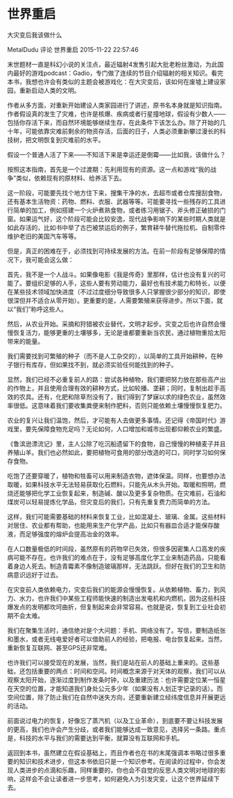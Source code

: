# 世界重启

大灾变后我该做什么

MetalDudu 评论 世界重启   2015-11-22 22:57:46

末世题材一直是科幻小说的关注点，最近辐射4发售引起大批老粉丝激动，为此国内最好的游戏podcast：Gadio，专门做了连续的节目介绍辐射的相关知识。看完本书，我想也许会有类似的主题会被游戏化：在大灾变后，该如何在废墟上建设家园，重新启动人类的文明。

作者从多方面，对重新开始建设人类家园进行了讲述，原书名本身就是知识指南。作者假设真的发生了灾难，也许是核爆、疾病或者行星撞地球，假设有少数人——包括你存活下来，而自然环境能够继续生存，在此条件下该怎么办。除了开始的几十年，可能依靠灾难前剩余的物资存活，后面的日子，人类必须重新攀过漫长的科技树，把文明恢复到灾难前的水平。

假设一个普通人活了下来——不知活下来是幸运还是倒霉——比如我，该做什么？

按照这本指南，首先是一个过渡期：先利用现有的资源。这一点和游戏“我的战争”类似，依赖现有的原材料、给养活下去。

这一阶段，可能要先找个地方住下来，搜集干净的水，去超市或者仓库搜刮食物，还有基本生活物资：药物、燃料、衣服、武器等等。可能要寻找一些残存的工具进行简单的加工，例如搭建一个火炉煮熟食物，或者练习用锯子、斧头修正破损的门窗。如果运气好，这个阶段可能会比较安逸，现代战争影响下的某些时期人类就是如此存活的，比如书中举了古巴被禁运后的例子，繁育耕牛替代拖拉机、自制零件维护老旧的美国汽车等等。

但是，真正的困难在于，必须找到可持续发展的方法。在前一阶段有足够保障的情况下，我可能会这么做：

首先，我不是一个人战斗。如果像电影《我是传奇》里那样，估计也没有复兴的可能了。要组织足够的人手，这些人要有劳动能力，最好也有技术能力和特长，以便在某些技术领域加快进度（不过过度细分导致很多人只掌握很少部分的知识，即使很深但并不适合从零开始）。更重要的是，人需要繁殖来获得进步。所以下面，就以“我们”称呼这些人。

然后，从农业开始。采摘和狩猎被农业替代，文明才起步。灾变之后也许自然会慢慢恢复活力，能够更重的土壤够多，无论是谁都要重新当农民，通过植物重拾太阳带来的能量。

我们需要找到可繁殖的种子（而不是人工杂交的），以简单的工具开始耕种，在种子银行有库存，但如果找不到，就必须实验任何能找到的种子。

显然，我们已经不必重复前人的路：尝试各种植物，我们要把努力放在那些高产出的作物上，并且使用合理有效的耕种方式，比如轮播、垄耕；同时，复制出趁手高效的农具。还有，化肥和除草剂没有了，我们得到了梦寐以求的绿色农业，虽然效率很低。这意味着我们要收集粪便来制作肥料，否则只能依赖土壤慢慢恢复肥力。

农业的复兴让我们温饱，然后，才可能有人去做更多事情。还记得《帝国时代》游戏里，要先保障食物充足吗？无论如何，人口增加和城市出现都仰赖农业的繁盛。

《鲁滨逊漂流记》里，主人公除了吃沉船遗留下的食物，自己慢慢的种植麦子并且养殖山羊。我们也必然如此，要把植物可食用的部分改造的可口，同时学习如何保存食物。

吃饱了还要穿暖了，植物和牲畜可以用来制造衣物，遮体保温。同样，也要想办法取暖，如果科技水平无法轻易获取化石燃料，只能先从木头开始。取暖和照明，燃烧还能够把化学工业恢复起来，制造碱、酸以及更多复杂物质。在灾难前，石油和煤炭可以轻易提炼化学品，但灾变后的我们，只有先重复费力而简单的方法。

这样，我们可能需要基础的材料来恢复工业，比如混凝土、玻璃、金属。这些材料对居住、农业都有帮助，也能用来生产化学产品，比如只有器皿合适才能保存酸液，而足够强度的熔炉会提高冶金的效率。

在人口数量极低的时间段，虽然原有的药物早已失效，但很多因密集人口高发的疾病可能不存在。也许我们的难点在于，没有足够高度化学工业来制造药品，只能看着身边人死去。制造青霉素不像制造玻璃那样，无法跳跃。但好在我们的卫生和防病意识远好于过去。

在灾变前人类依赖电力，灾变后我们的能源会慢慢恢复。从依赖植物、畜力，到风力、水力，也许我们中某些工程师能快速的制造出发电机和内燃机，因为这些科技爆发点的发明都坎坷曲折，但复制起来会非常容易。也就是说，恢复到工业社会初期不会太难。

我们在聚集生活时，通信绝对是个大问题：手机、网络没有了。写信，要制造纸张和墨水，或者无线电爱好者可以借助前人的经验，把电报、电台恢复起来。当然，重新恢复互联网、甚至GPS还非常难。

也许我们可以接受现在的发展，当然，我们是站在前人的基础上重来的。这些基础，还包括重要的两点：时间和空间。时间概念来源于对天体的观察，我们可以从观察太阳开始，逐渐过度到制作发条时钟，以及重建历法：也许需要定位某一恒星在天空的位置，才能知道我们身处公元多少年（如果没有人划正字记录的话）。而空间位置，除了防止我们在自然中迷失方向，还要重新建立经纬度信息并开展更远的活动。

前面说过电力的恢复，好像忘了蒸汽机（以及工业革命），到底要不要让科技发展的更高，我们也许会产生分歧，或者我们能够达成一致意见，选择另一条路。重点是，科技的水平与我们的需要达到平衡，就算没有互联网和手机。

返回到本书，虽然建立在假设基础上，而且作者也在书的末尾强调本书略过很多重要的知识和技术进步，但这本书依旧只是一个知识参考。在阅读的过程中，你会发现人类进步的点滴和乐趣，同样重要的，你也会不自觉的反思人类文明对地球的影响，这样会不会让读者进一步思考，如何避免人为引发灾变，让这个世界延续下去。
 